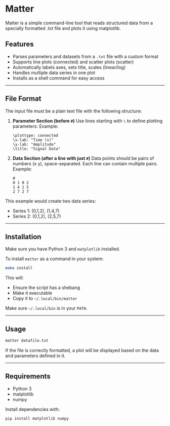 # Matter

Matter is a simple command-line tool that reads structured data from a specially formatted .txt file and plots it using matplotlib.

## Features

* Parses parameters and datasets from a `.txt` file with a custom format
* Supports line plots (connected) and scatter plots (scatter)
* Automatically labels axes, sets title, scales (linear/log)
* Handles multiple data series in one plot
* Installs as a shell command for easy access

---

## File Format

The input file must be a plain text file with the following structure:

1. **Parameter Section (before `#`)**
   Use lines starting with `\` to define plotting parameters:
   Example:

   ```
   \plottype: connected
   \x-lab: "Time (s)"
   \y-lab: "Amplitude"
   \title: "Signal Data"
   ```

2. **Data Section (after a line with just `#`)**
   Data points should be pairs of numbers (x y), space-separated.
   Each line can contain multiple pairs.
   Example:

   ```
   #
   0 1 0 2 
   1 4 1 5
   2 7 2 7
   ```

This example would create two data series:

* Series 1: (0,1,2), (1,4,7)
* Series 2: (0,1,2), (2,5,7)

---

## Installation

Make sure you have Python 3 and `matplotlib` installed.

To install `matter` as a command in your system:

```bash
make install
```

This will:

* Ensure the script has a shebang
* Make it executable
* Copy it to `~/.local/bin/matter`

Make sure `~/.local/bin` is in your `PATH`.

---

## Usage

```bash
matter datafile.txt
```

If the file is correctly formatted, a plot will be displayed based on the data and parameters defined in it.

---


## Requirements

* Python 3
* matplotlib
* numpy

Install dependencies with:

```bash
pip install matplotlib numpy
```
